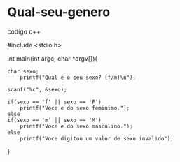# Qual-seu-genero
código c++

#include <stdio.h>

int main(int argc, char *argv[]){
	
	char sexo;
		printf("Qual e o seu sexo? (f/m)\n");
	
	scanf("%c", &sexo);
	
	if(sexo == 'f' || sexo == 'F')
		printf("Voce e do sexo feminimo.");
	else
	if(sexo == 'm' || sexo == 'M')
		printf("Voce e do sexo masculino.");
	else
		printf("Voce digitou um valor de sexo invalido");
	 
	
	
	
	
	
}
